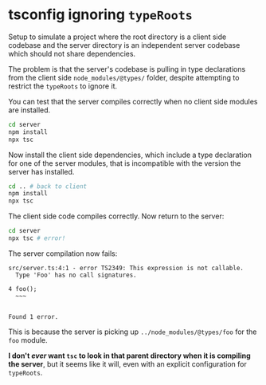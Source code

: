 # tsconfig ignoring `typeRoots`

Setup to simulate a project where the root directory is a client side codebase
and the server directory is an independent server codebase which should not
share dependencies.

The problem is that the server's codebase is pulling in type declarations from
the client side `node_modules/@types/` folder, despite attempting to restrict
the `typeRoots` to ignore it.

You can test that the server compiles correctly when no client side modules are
installed.

```sh
cd server
npm install
npx tsc
```

Now install the client side dependencies, which include a type declaration for
one of the server modules, that is incompatible with the version the server has
installed.

```sh
cd .. # back to client
npm install
npx tsc
```

The client side code compiles correctly. Now return to the server:

```sh
cd server
npx tsc # error!
```

The server compilation now fails:

```
src/server.ts:4:1 - error TS2349: This expression is not callable.
  Type 'Foo' has no call signatures.

4 foo();
  ~~~


Found 1 error.
```

This is because the server is picking up `../node_modules/@types/foo` for the
`foo` module.

__I don't _ever_ want `tsc` to look in that parent directory when it is compiling
the server__, but it seems like it will, even with an explicit configuration for
`typeRoots`.

